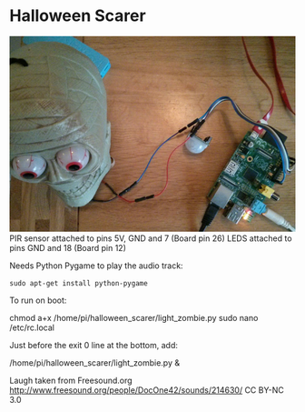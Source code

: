 Halloween Scarer
====================

![](IMG_20141027_140916.jpg)
PIR sensor attached to pins 5V, GND and 7 (Board pin 26)
LEDS attached to pins GND and 18 (Board pin 12)

Needs Python Pygame to play the audio track:

    sudo apt-get install python-pygame

To run on boot:

   chmod a+x /home/pi/halloween_scarer/light_zombie.py
   sudo nano /etc/rc.local

Just before the exit 0 line at the bottom, add:

   /home/pi/halloween_scarer/light_zombie.py &

Laugh taken from Freesound.org
http://www.freesound.org/people/DocOne42/sounds/214630/
CC BY-NC 3.0



